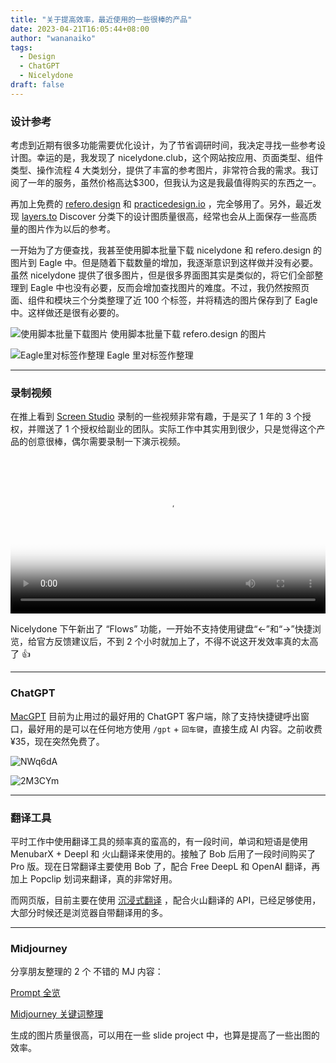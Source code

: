 ```yaml
---
title: "关于提高效率，最近使用的一些很棒的产品"
date: 2023-04-21T16:05:44+08:00
author: "wananaiko"
tags:
  - Design
  - ChatGPT
  - Nicelydone
draft: false
---
```


### 设计参考

考虑到近期有很多功能需要优化设计，为了节省调研时间，我决定寻找一些参考设计图。幸运的是，我发现了
nicelydone.club，这个网站按应用、页面类型、组件类型、操作流程 4
大类划分，提供了丰富的参考图片，非常符合我的需求。我订阅了一年的服务，虽然价格高达$300，但我认为这是我最值得购买的东西之一。

再加上免费的 [refero.design](https://refero.design/) 和 [practicedesign.io](https://practicedesign.io/)
，完全够用了。另外，最近发现 [layers.to](https://layers.to/) Discover 分类下的设计图质量很高，经常也会从上面保存一些高质量的图片作为以后的参考。

一开始为了方便查找，我甚至使用脚本批量下载 nicelydone 和 refero.design 的图片到 Eagle 中。但是随着下载数量的增加，我逐渐意识到这样做并没有必要。虽然
nicelydone 提供了很多图片，但是很多界面图其实是类似的，将它们全部整理到 Eagle 中也没有必要，反而会增加查找图片的难度。不过，我仍然按照页面、组件和模块三个分类整理了近
100 个标签，并将精选的图片保存到了 Eagle 中。这样做还是很有必要的。

![使用脚本批量下载图片](https://images.wananaiko.com/2023/04/nSKPQT.png)
使用脚本批量下载 refero.design 的图片

![Eagle里对标签作整理](https://images.wananaiko.com/2023/04/GXNhni.png)
Eagle 里对标签作整理

---

### 录制视频

在推上看到 [Screen Studio](https://www.screen.studio/) 录制的一些视频非常有趣，于是买了 1 年的 3 个授权，并赠送了 1
个授权给副业的团队。实际工作中其实用到很少，只是觉得这个产品的创意很棒，偶尔需要录制一下演示视频。

<video id="video" controls=""  controlslist="nodownload"   preload="autoplay" allowfullscreen="true" position= "absolute" width="100%" poster="https://images.wananaiko.com/2023/04/rO0kCb.png"> <source id="mp4" src="https://images.wananaiko.com/2023/04/nicelydone.mp4" type="video/mp4" > </video>

Nicelydone 下午新出了 “Flows” 功能，一开始不支持使用键盘“←”和“→”快捷浏览，给官方反馈建议后，不到 2 个小时就加上了，不得不说这开发效率真的太高了
👍

---

### ChatGPT

[MacGPT](https://goodsnooze.gumroad.com/l/menugpt?layout=profile&recommended_by=library) 目前为止用过的最好用的 ChatGPT
客户端，除了支持快捷键呼出窗口，最好用的是可以在任何地方使用 `/gpt` + `回车键`，直接生成 AI 内容。之前收费 ¥35，现在突然免费了。

![NWq6dA](https://images.wananaiko.com/2023/04/NWq6dA.gif)

![2M3CYm](https://images.wananaiko.com/2023/04/2M3CYm.gif)

---

### 翻译工具

平时工作中使用翻译工具的频率真的蛮高的，有一段时间，单词和短语是使用 MenubarX + Deepl 和 火山翻译来使用的。接触了 Bob
后用了一段时间购买了 Pro 版。现在日常翻译主要使用 Bob 了，配合 Free DeepL 和 OpenAI 翻译，再加上 Popclip 划词来翻译，真的非常好用。

而网页版，目前主要在使用 [沉浸式翻译](https://immersive-translate.owenyoung.com/) ，配合火山翻译的
API，已经足够使用，大部分时候还是浏览器自带翻译用的多。

---

### Midjourney

分享朋友整理的 2 个 不错的 MJ 内容：

[‬⁡⁣⁤﻿‌⁢⁤⁢⁡‍⁣⁤‍⁡‬⁡⁤﻿⁡‬‍﻿⁣⁡‌⁣⁤⁢‍﻿‍⁡‬⁡⁡Prompt 全览](https://rnrjayevh1.feishu.cn/wiki/wikcnHF7TTmr35bOwydpW4D3vbh?table=tbl9uQQLonUuCClB&view=vewhjOF3qU)

[‌‬⁢‌﻿‌⁣‍⁡‬‬⁡⁤‌‬﻿⁢⁤‍⁣⁡⁣‌﻿‬﻿﻿⁡‬⁣‍⁢⁣﻿‬⁣﻿⁢‌⁤⁣⁡Midjourney 关键词整理](https://ixytmi9pq4.feishu.cn/sheets/shtcnphfw6fyRjh3ZEirkv4iFOc)

生成的图片质量很高，可以用在一些 slide project 中，也算是提高了一些出图的效率。
